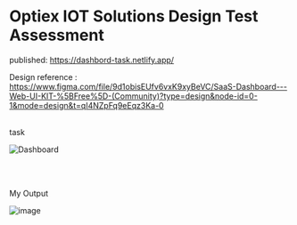 # Optiex IOT Solutions Design Test Assessment
published: https://dashbord-task.netlify.app/

Design reference : https://www.figma.com/file/9d1obisEUfv6vxK9xyBeVC/SaaS-Dashboard---Web-UI-KIT-%5BFree%5D-(Community)?type=design&node-id=0-1&mode=design&t=qI4NZpFq9eEqz3Ka-0

<br/>
task<br>

![Dashboard](https://github.com/ankushdarade84/Grid-Dashbord/assets/82811718/a25a3e8a-ea7a-467f-a72d-9df598bbc2c9) 

<br/>
<br/>

My Output
<br/>

![image](https://github.com/ankushdarade84/Grid-Dashbord/assets/82811718/11d018e1-381e-46f6-a67e-80edf85c54f0)



